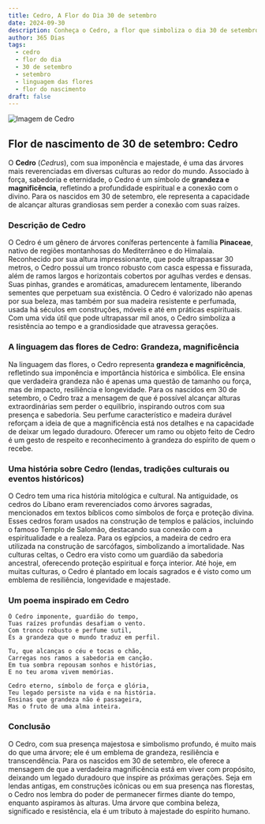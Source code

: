 ```yaml
---
title: Cedro, A Flor do Dia 30 de setembro
date: 2024-09-30
description: Conheça o Cedro, a flor que simboliza o dia 30 de setembro e seu significado 'Grandeza, magnificência'. Explore a beleza e o simbolismo desta flor encantadora.
author: 365 Dias
tags:
  - cedro
  - flor do dia
  - 30 de setembro
  - setembro
  - linguagem das flores
  - flor do nascimento
draft: false
---
```


![Imagem de Cedro](https://cdn.pixabay.com/photo/2016/06/19/20/56/cedar-balance-sheet-1467608_640.jpg#center)


## Flor de nascimento de 30 de setembro: Cedro

O **Cedro** (_Cedrus_), com sua imponência e majestade, é uma das árvores mais reverenciadas em diversas culturas ao redor do mundo. Associado à força, sabedoria e eternidade, o Cedro é um símbolo de **grandeza e magnificência**, refletindo a profundidade espiritual e a conexão com o divino. Para os nascidos em 30 de setembro, ele representa a capacidade de alcançar alturas grandiosas sem perder a conexão com suas raízes.

### Descrição de Cedro

O Cedro é um gênero de árvores coníferas pertencente à família **Pinaceae**, nativo de regiões montanhosas do Mediterrâneo e do Himalaia. Reconhecido por sua altura impressionante, que pode ultrapassar 30 metros, o Cedro possui um tronco robusto com casca espessa e fissurada, além de ramos largos e horizontais cobertos por agulhas verdes e densas. Suas pinhas, grandes e aromáticas, amadurecem lentamente, liberando sementes que perpetuam sua existência. O Cedro é valorizado não apenas por sua beleza, mas também por sua madeira resistente e perfumada, usada há séculos em construções, móveis e até em práticas espirituais. Com uma vida útil que pode ultrapassar mil anos, o Cedro simboliza a resistência ao tempo e a grandiosidade que atravessa gerações.

### A linguagem das flores de Cedro: Grandeza, magnificência

Na linguagem das flores, o Cedro representa **grandeza e magnificência**, refletindo sua imponência e importância histórica e simbólica. Ele ensina que verdadeira grandeza não é apenas uma questão de tamanho ou força, mas de impacto, resiliência e longevidade. Para os nascidos em 30 de setembro, o Cedro traz a mensagem de que é possível alcançar alturas extraordinárias sem perder o equilíbrio, inspirando outros com sua presença e sabedoria. Seu perfume característico e madeira durável reforçam a ideia de que a magnificência está nos detalhes e na capacidade de deixar um legado duradouro. Oferecer um ramo ou objeto feito de Cedro é um gesto de respeito e reconhecimento à grandeza do espírito de quem o recebe.

### Uma história sobre Cedro (lendas, tradições culturais ou eventos históricos)

O Cedro tem uma rica história mitológica e cultural. Na antiguidade, os cedros do Líbano eram reverenciados como árvores sagradas, mencionados em textos bíblicos como símbolos de força e proteção divina. Esses cedros foram usados na construção de templos e palácios, incluindo o famoso Templo de Salomão, destacando sua conexão com a espiritualidade e a realeza. Para os egípcios, a madeira de cedro era utilizada na construção de sarcófagos, simbolizando a imortalidade. Nas culturas celtas, o Cedro era visto como um guardião da sabedoria ancestral, oferecendo proteção espiritual e força interior. Até hoje, em muitas culturas, o Cedro é plantado em locais sagrados e é visto como um emblema de resiliência, longevidade e majestade.

### Um poema inspirado em Cedro

```
Ó Cedro imponente, guardião do tempo,  
Tuas raízes profundas desafiam o vento.  
Com tronco robusto e perfume sutil,  
És a grandeza que o mundo traduz em perfil.  

Tu, que alcanças o céu e tocas o chão,  
Carregas nos ramos a sabedoria em canção.  
Em tua sombra repousam sonhos e histórias,  
E no teu aroma vivem memórias.  

Cedro eterno, símbolo de força e glória,  
Teu legado persiste na vida e na história.  
Ensinas que grandeza não é passageira,  
Mas o fruto de uma alma inteira.  
```

### Conclusão

O Cedro, com sua presença majestosa e simbolismo profundo, é muito mais do que uma árvore; ele é um emblema de grandeza, resiliência e transcendência. Para os nascidos em 30 de setembro, ele oferece a mensagem de que a verdadeira magnificência está em viver com propósito, deixando um legado duradouro que inspire as próximas gerações. Seja em lendas antigas, em construções icônicas ou em sua presença nas florestas, o Cedro nos lembra do poder de permanecer firmes diante do tempo, enquanto aspiramos às alturas. Uma árvore que combina beleza, significado e resistência, ela é um tributo à majestade do espírito humano.